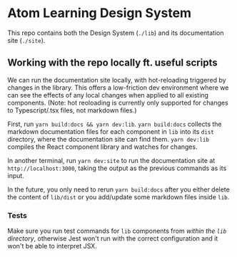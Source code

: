 # Atom Learning Design System

This repo contains both the Design System (`./lib`) and its documentation site (`./site`).

## Working with the repo locally ft. useful scripts

We can run the documentation site locally, with hot-reloading triggered by changes in the library. This offers a low-friction dev environment where we can see the effects of any local changes when applied to all existing components. (Note: hot reoloading is currently only supported for changes to Typescript/.tsx files, not markdown files.)

First, run `yarn build:docs && yarn dev:lib`. `yarn build:docs` collects the markdown documentation files for each component in `lib` into its `dist` directory, where the documentation site can find them. `yarn dev:lib` compiles the React component library and watches for changes.

In another terminal, run `yarn dev:site` to run the documentation site at `http://localhost:3000`, taking the output as the previous commands as its input.

In the future, you only need to rerun `yarn build:docs` after you either delete the content of `lib/dist` or you add/update some markdown files inside `lib`.

### Tests
Make sure you run test commands for `lib` components from _within the `lib` directory_, otherwise Jest won't run with the correct configuration and it won't be able to interpret JSX.